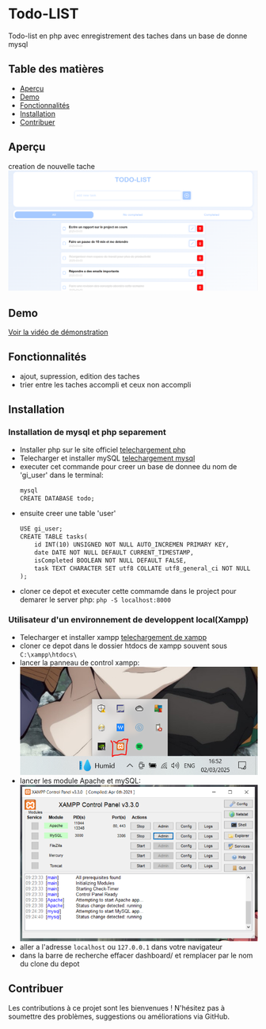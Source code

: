 # Todo-LIST

Todo-list en php avec enregistrement des taches dans un base de donne mysql

## Table des matières

- [Aperçu](#aperçu)
- [Demo](#Demo)
- [Fonctionnalités](#fonctionnalités)
- [Installation](#installation)
- [Contribuer](#contribuer)

## Aperçu
creation de nouvelle tache
![Capture du syteme](/demo/todo.png)

## Demo
[Voir la vidéo de démonstration](https://media-hosting.imagekit.io//b8e8f58cf45c4d03/demo.mp4?Expires=1835622043&Key-Pair-Id=K2ZIVPTIP2VGHC&Signature=ShAy0SZ8Wi~NMCVA80b6En~8r368JSaFNG168rD63QheP217vFClhGRNuGDDkzD--mnaMPLhg1aC62PULvtK~~MrNRMFMcR8DcDqLXfEdPvIBUnguuHdxpAo4aSIN23gchx7JJfG5aQLZpuN11U~knU484wQODXOAuWwQBkNVVTkDN6pH1PEqCgfb6TXn5x~Nuo5LqsOQKIw~IlmK7T47C4WxY7OCb98UUFkXPHa9p8av7GFV~KtDSFW1MTozwRVjj4UWFWXX7QI5-2uoMqaXOrbmo9LeDqLPPdTKtOBeXvqLtqgqGiKs-OFo0QeJwYd2W8e0pfDOyT0QX7TsBKN3A__)

## Fonctionnalités

- ajout, supression, edition des taches
- trier entre les taches accompli et ceux non accompli

## Installation
### Installation de mysql et php separement

- Installer php sur le site officiel [telechargement php](https://www.php.net/downloads.php)
- Telecharger et installer mySQL [telechargement mysql](https://dev.mysql.com/downloads/windows/)
- executer cet commande pour creer un base de donnee du nom de 'gi_user' dans le terminal:
  ```
  mysql
  CREATE DATABASE todo;
  ```
- ensuite creer une table 'user'
  ```
  USE gi_user;
  CREATE TABLE tasks(
      id INT(10) UNSIGNED NOT NULL AUTO_INCREMEN PRIMARY KEY,
      date DATE NOT NULL DEFAULT CURRENT_TIMESTAMP,
      isCompleted BOOLEAN NOT NULL DEFAULT FALSE,
      task TEXT CHARACTER SET utf8 COLLATE utf8_general_ci NOT NULL
  );
  ```
- cloner ce depot et executer cette commamde dans le project pour demarer le server php:
  `
  php -S localhost:8000
  `
### Utilisateur d'un environnement de developpent local(Xampp)

- Telecharger et installer xampp [telechargement de xampp](https://www.apachefriends.org/fr/download.html)
- cloner ce depot dans le dossier htdocs de xampp souvent sous
`C:\xampp\htdocs\`
- lancer la panneau de control xampp:
![xampp control panel icon](/demo/control_icon.png)
- lancer les module Apache et mySQL:
![xampp module](/demo/xampp_control_panel.png)
- aller a l'adresse `localhost` ou `127.0.0.1` dans votre navigateur
- dans la barre de recherche effacer dashboard/ et remplacer par le nom du clone du depot

## Contribuer

Les contributions à ce projet sont les bienvenues ! N'hésitez pas à soumettre des problèmes, suggestions ou améliorations via GitHub.
